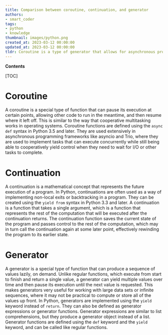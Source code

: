 ```yaml
---
title: Comparison between coroutine, continuation, and generator
authors:
- smart_coder
tags:
- python
- knowledge
thumbnail: images/python.png
created_at: 2023-03-12 00:00:00
updated_at: 2023-03-12 00:00:00
tldr: Coroutine is a type of generator that allows for asynchronous programming, while continuation is a programming control structure used to manage the sequence of instructions, and generators are a type of function that can be paused and resumed.
---
```


**Contents**

[TOC]

# Coroutine
A coroutine is a special type of function that can pause its execution at certain points, allowing other code to run in the meantime, and then resume where it left off. This is similar to the way that cooperative multitasking works in operating systems. Coroutine functions are defined using the `async def` syntax in Python 3.5 and later. They are used extensively in asynchronous programming frameworks like asyncio and Trio, where they are used to implement tasks that can execute concurrently while still being able to cooperatively yield control when they need to wait for I/O or other tasks to complete.

# Continuation
A continuation is a mathematical concept that represents the future execution of a program. In Python, continuations are often used as a way of implementing non-local exits or backtracking in a program. They can be created using the `yield from` syntax in Python 3.3 and later. A continuation is a function that takes a single argument, which is a function that represents the rest of the computation that will be executed after the continuation returns. The continuation function saves the current state of the program and passes control to the rest of the computation, which may in turn call the continuation again at some later point, effectively rewinding the program to its earlier state.

# Generator
A generator is a special type of function that can produce a sequence of values lazily, on demand. Unlike regular functions, which execute from start to finish and return a single value, a generator can yield multiple values over time and then pause its execution until the next value is requested. This makes generators very useful for working with large data sets or infinite sequences, where it may not be practical to compute or store all of the values up front. In Python, generators are implemented using the `yield` keyword instead of `return`. They can also be defined as generator expressions or generator functions. Generator expressions are similar to list comprehensions, but they produce a generator object instead of a list. Generator functions are defined using the `def` keyword and the `yield` keyword, and can be called like regular functions.

